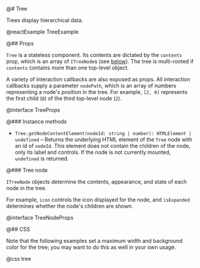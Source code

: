@# Tree

Trees display hierarchical data.

@reactExample TreeExample

@## Props

`Tree` is a stateless component. Its contents are dictated by the `contents` prop, which is an array
of `ITreeNode`s (see [below](#components/tree.tree-node)). The tree is multi-rooted if
`contents` contains more than one top-level object.

A variety of interaction callbacks are also exposed as props. All interaction callbacks supply a
parameter `nodePath`, which is an array of numbers representing a node's position in the tree. For
example, `[2, 0]` represents the first child (`0`) of the third top-level node (`2`).

@interface TreeProps

@### Instance methods

* `Tree.getNodeContentElement(nodeId: string | number): HTMLElement | undefined` &ndash;
  Returns the underlying HTML element of the `Tree` node with an id of `nodeId`.
  This element does not contain the children of the node, only its label and controls.
  If the node is not currently mounted, `undefined` is returned.

@### Tree node

`ITreeNode` objects determine the contents, appearance, and state of each node in the tree.

For example, `icon` controls the icon displayed for the node, and `isExpanded` determines
whether the node's children are shown.

@interface TreeNodeProps

@## CSS

<div class="@ns-callout @ns-intent-primary @ns-icon-info-sign">

Note that the following examples set a maximum width and background color for the tree;
you may want to do this as well in your own usage.

</div>

@css tree
